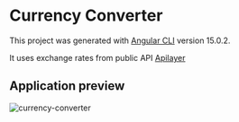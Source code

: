 # Currency Converter

This project was generated with [Angular CLI](https://github.com/angular/angular-cli) version 15.0.2.

It uses exchange rates from public API [Apilayer](https://apilayer.com/)

## Application preview

![currency-converter](https://user-images.githubusercontent.com/69533690/207784159-b884d490-b1d2-40b4-a4c8-63dc5dc7561b.png)
